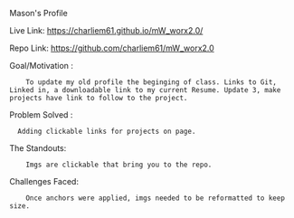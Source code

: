 Mason's Profile


Live Link: https://charliem61.github.io/mW_worx2.0/

Repo Link: https://github.com/charliem61/mW_worx2.0


Goal/Motivation :

        To update my old profile the beginging of class. Links to Git, Linked in, a downloadable link to my current Resume. Update 3, make projects have link to follow to the project.

Problem Solved : 

      Adding clickable links for projects on page.

The Standouts:

        Imgs are clickable that bring you to the repo.

Challenges Faced:

        Once anchors were applied, imgs needed to be reformatted to keep size.

<img src="">